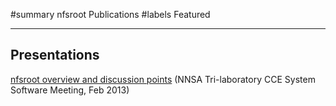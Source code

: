 ﻿#summary nfsroot Publications
#labels Featured


---

## Presentations ##

[nfsroot overview and discussion points](http://wiki.nfsroot.googlecode.com/git/2013-02-05-nfsroot-cce-slides.pdf) (NNSA Tri-laboratory CCE System Software Meeting, Feb 2013)